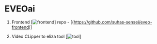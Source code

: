 # EVEOai

1. Frontend
[![frontend](eveo-frontend.vercel.app
)]
repo - [(https://github.com/suhas-sensei/eveo-frontend)]

2. Video CLipper to eliza tool
[![tool]([(https://github.com/kepler22b-labs/EVEOai))]

